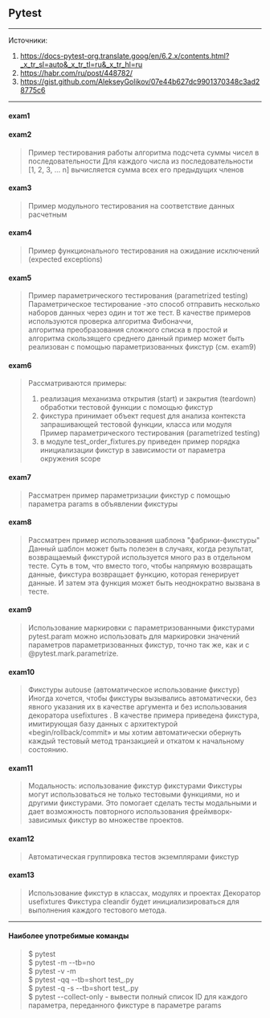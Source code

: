 ## Pytest

---

Источники:  
1) https://docs-pytest-org.translate.goog/en/6.2.x/contents.html?_x_tr_sl=auto&_x_tr_tl=ru&_x_tr_hl=ru  
2) https://habr.com/ru/post/448782/  
3) https://gist.github.com/AlekseyGolikov/07e44b627dc9901370348c3ad28775c6  

---

#### exam1

#### exam2

> Пример тестирования работы алгоритма подсчета суммы чисел в последовательности
> Для каждого числа из последовательности [1, 2, 3, ... n] вычисляется сумма всех его предыдущих членов

#### exam3

> Пример модульного тестирования на соответствие данных расчетным

#### exam4

> Пример функционального тестирования на ожидание исключений 
> (expected exceptions)

#### exam5

> Пример параметрического тестирования (parametrized testing)
> Параметрическое тестирование -это способ отправить несколько наборов данных 
> через один и тот же тест.
> В качестве примеров используются проверка алгоритма Фибоначчи,  
> алгоритма преобразования сложного списка в простой  и алгоритма скользящего среднего
> данный пример может быть реализован с помощью параметризованных фикстур (см. exam9)

#### exam6

> Рассматриваются примеры:
> 1) реализация механизма открытия (start) и закрытия (teardown) обработки тестовой функции с помощью фикстур  
> 2) фикстура принимает объект request для анализа контекста запрашивающей тестовой функции, класса или модуля  
Пример параметрического тестирования (parametrized testing)
> 3) в модуле test_order_fixtures.py приведен пример порядка инициализации фикстур в зависимости от параметра окружения scope  

#### exam7

> Рассматрен пример параметризации фикстур с помощью параметра params в объявлении фикстуры

#### exam8

> Рассматрен пример использования шаблона "фабрики-фикстуры" 
> Данный шаблон может быть полезен в случаях, когда результат, возвращаемый фикстурой
> используется много раз в отдельном тесте. 
> Суть в том, что вместо того, чтобы напрямую возвращать данные, фикстура возвращает функцию, 
> которая генерирует данные. И затем эта функция может быть неоднократно вызвана в тесте.

#### exam9
> Использование маркировки с параметризованными фикстурами
> pytest.param можно использовать для маркировки значений параметров параметризованных фикстур, 
> точно так же, как и с @pytest.mark.parametrize.

#### exam10
> Фикстуры autouse (автоматическое использование фикстур)
    Иногда хочется, чтобы фикстуры вызывались автоматически, без явного указания их в качестве аргумента 
    и без использования декоратора usefixtures . В качестве примера приведена фикстура, имитирующая базу данных 
    с архитектурой «begin/rollback/commit» и мы хотим автоматически обернуть каждый тестовый метод транзакцией 
    и откатом к начальному состоянию. 

#### exam11
> Модальность: использование фикстур фикстурами
> Фикстуры могут использоваться не только тестовыми функциями, но и другими фикстурами. 
> Это помогает cделать тесты модальными и дает возможность повторного использования 
> фреймворк-зависимых фикстур во множестве проектов.

#### exam12
> Автоматическая группировка тестов экземплярами фикстур

#### exam13
> Использование фикстур в классах, модулях и проектах
> Декоратор usefixtures
> Фикстура cleandir будет инициализироваться для выполнения каждого тестового метода.
---

#### Наиболее употребимые команды
> $ pytest  
> $ pytest -m <MARKEXP> --tb=no  
> $ pytest -v -m <MARKEXP>  
> $ pytest -qq --tb=short test_<MODULE>.py  
> $ pytest -q -s --tb=short test_<MODULE>.py  
> $ pytest --collect-only - вывести полный список ID для каждого параметра, переданного фикстуре в параметре params


